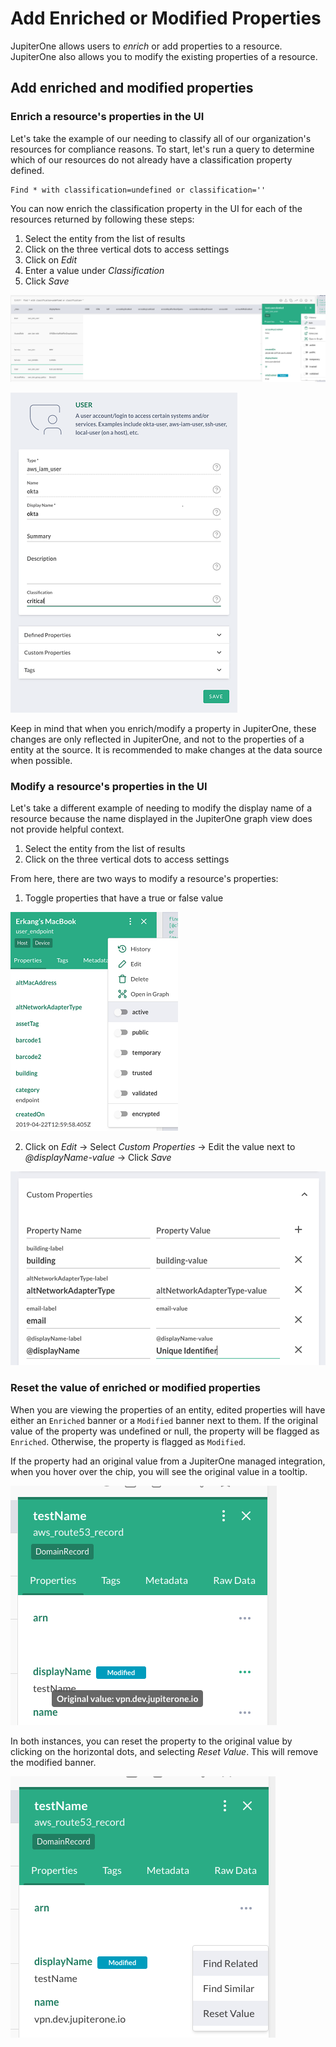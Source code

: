 # Add Enriched or Modified Properties 

JupiterOne allows users to *enrich* or add properties to a resource. JupiterOne also allows you to modify the existing properties of a resource. 

## Add enriched and modified properties

### Enrich a resource's properties in the UI

Let's take the example of our needing to classify all of our organization's resources for compliance reasons. To start, let's run a query to determine which of our resources do not already have a classification property defined.

```j1ql
Find * with classification=undefined or classification=''
```

You can now enrich the classification property in the UI for each of the resources returned by following these steps:

1. Select the entity from the list of results
2. Click on the three vertical dots to access settings
3. Click on *Edit*
4. Enter a value under *Classification*
5. Click *Save*

![enrich-modify-edit](../assets/enrich-modify-edit.png)

![enrich-modify-edit-page](../assets/enrich-modify-edit-page.png)

Keep in mind that when you enrich/modify a property in JupiterOne, these changes are only reflected in JupiterOne, and not to the properties of a entity at the source. It is recommended to make changes at the data source when possible.

### Modify a resource's properties in the UI

Let's take a different example of needing to modify the display name of a resource because the name displayed in the JupiterOne graph view does not provide helpful context.

1. Select the entity from the list of results
2. Click on the three vertical dots to access settings

From here, there are two ways to modify a resource's properties:

1. Toggle properties that have a true or false value

![enrich-modify-edit-toggles](../assets/enrich-modify-edit-toggles.png)

2. Click on *Edit* -> Select *Custom Properties* -> Edit the value next to *@displayName-value* -> Click *Save*

![enrich-modify-edit-page-custom-props](../assets/enrich-modify-edit-page-custom-props.png)



### Reset the value of enriched or modified properties

When you are viewing the properties of an entity, edited properties will have either an `Enriched` banner or a `Modified` banner next to them. If the original value of the property was undefined or null, the property will be flagged as `Enriched`. Otherwise, the property is flagged as `Modified`.

If the property had an original value from a JupiterOne managed integration, when you hover over the chip, you will see the original value in a tooltip.

![enrich-modify-edit-modified-banner](../assets/enrich-modify-edit-modified-banner.png)

In both instances, you can reset the property to the original value by clicking on the horizontal dots, and selecting *Reset Value*. This will remove the modified banner.

![enrich-modify-edit-reset-value](../assets/enrich-modify-edit-reset-value.png)


